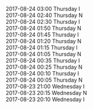 2017-08-24 03:00 Thursday  I  
2017-08-24 02:40 Thursday  N  
2017-08-24 02:30 Thursday  I  
2017-08-24 01:50 Thursday  N  
2017-08-24 01:45 Thursday  I  
2017-08-24 01:20 Thursday  N  
2017-08-24 01:15 Thursday  I  
2017-08-24 01:05 Thursday  N  
2017-08-24 00:35 Thursday  I  
2017-08-24 00:25 Thursday  N  
2017-08-24 00:10 Thursday  I  
2017-08-24 00:05 Thursday  N  
2017-08-23 21:00 Wednesday  I  
2017-08-23 20:15 Wednesday  N  
2017-08-23 20:10 Wednesday  I  
